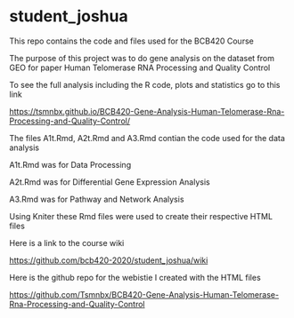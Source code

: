 # student_joshua
This repo contains the code and files used for the BCB420 Course

The purpose of this project was to do gene analysis on the dataset from GEO for paper Human Telomerase RNA Processing and Quality Control

To see the full analysis including the R code, plots and statistics go to this link

https://tsmnbx.github.io/BCB420-Gene-Analysis-Human-Telomerase-Rna-Processing-and-Quality-Control/

The files A1t.Rmd, A2t.Rmd and A3.Rmd contian the code used for the data analysis 

A1t.Rmd was for Data Processing

A2t.Rmd was for Differential Gene Expression Analysis

A3.Rmd was for Pathway and Network Analysis

Using Kniter these Rmd files were used to create their respective HTML files

Here is a link to the course wiki

https://github.com/bcb420-2020/student_joshua/wiki

Here is the github repo for the webistie I created with the HTML files

https://github.com/Tsmnbx/BCB420-Gene-Analysis-Human-Telomerase-Rna-Processing-and-Quality-Control



